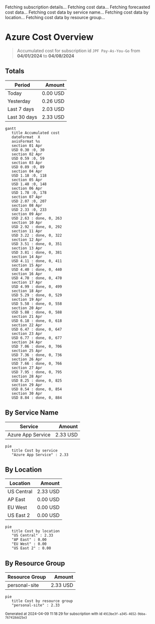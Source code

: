 Fetching subscription details...
Fetching cost data...
Fetching forecasted cost data...
Fetching cost data by service name...
Fetching cost data by location...
Fetching cost data by resource group...
# Azure Cost Overview

> Accumulated cost for subscription id `JPF Pay-As-You-Go` from **04/01/2024** to **04/08/2024**

## Totals

|Period|Amount|
|---|---:|
|Today|0.00 USD|
|Yesterday|0.26 USD|
|Last 7 days|2.03 USD|
|Last 30 days|2.33 USD|

```mermaid
gantt
   title Accumulated cost
   dateFormat  X
   axisFormat %s
   section 01 Apr
   USD 0.30 :0, 30
   section 02 Apr
   USD 0.59 :0, 59
   section 03 Apr
   USD 0.89 :0, 89
   section 04 Apr
   USD 1.18 :0, 118
   section 05 Apr
   USD 1.48 :0, 148
   section 06 Apr
   USD 1.78 :0, 178
   section 07 Apr
   USD 2.07 :0, 207
   section 08 Apr
   USD 2.33 :0, 233
   section 09 Apr
   USD 2.63 : done, 0, 263
   section 10 Apr
   USD 2.92 : done, 0, 292
   section 11 Apr
   USD 3.22 : done, 0, 322
   section 12 Apr
   USD 3.51 : done, 0, 351
   section 13 Apr
   USD 3.81 : done, 0, 381
   section 14 Apr
   USD 4.11 : done, 0, 411
   section 15 Apr
   USD 4.40 : done, 0, 440
   section 16 Apr
   USD 4.70 : done, 0, 470
   section 17 Apr
   USD 4.99 : done, 0, 499
   section 18 Apr
   USD 5.29 : done, 0, 529
   section 19 Apr
   USD 5.58 : done, 0, 558
   section 20 Apr
   USD 5.88 : done, 0, 588
   section 21 Apr
   USD 6.18 : done, 0, 618
   section 22 Apr
   USD 6.47 : done, 0, 647
   section 23 Apr
   USD 6.77 : done, 0, 677
   section 24 Apr
   USD 7.06 : done, 0, 706
   section 25 Apr
   USD 7.36 : done, 0, 736
   section 26 Apr
   USD 7.66 : done, 0, 766
   section 27 Apr
   USD 7.95 : done, 0, 795
   section 28 Apr
   USD 8.25 : done, 0, 825
   section 29 Apr
   USD 8.54 : done, 0, 854
   section 30 Apr
   USD 8.84 : done, 0, 884
```

## By Service Name

|Service|Amount|
|---|---:|
|Azure App Service|2.33 USD|

```mermaid
pie
   title Cost by service
   "Azure App Service" : 2.33
```

## By Location

|Location|Amount|
|---|---:|
|US Central|2.33 USD|
|AP East|0.00 USD|
|EU West|0.00 USD|
|US East 2|0.00 USD|

```mermaid
pie
   title Cost by location
   "US Central" : 2.33
   "AP East" : 0.00
   "EU West" : 0.00
   "US East 2" : 0.00
```

## By Resource Group

|Resource Group|Amount|
|---|---:|
|personal-site|2.33 USD|

```mermaid
pie
   title Cost by resource group
   "personal-site" : 2.33
```

<sup>Generated at 2024-04-09 11:18:29 for subscription with id `4913be3f-a345-4652-9bba-767418dd25e3`</sup>
